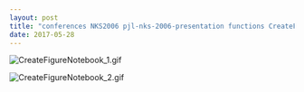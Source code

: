 ```yaml
---
layout: post
title: "conferences NKS2006 pjl-nks-2006-presentation functions CreateFigureNotebook.nb"
date: 2017-05-28
---
```


![CreateFigureNotebook_1.gif](../../../assets/2017/05/28/CreateFigureNotebook-500px/CreateFigureNotebook_1.gif)

![CreateFigureNotebook_2.gif](../../../assets/2017/05/28/CreateFigureNotebook-500px/CreateFigureNotebook_2.gif)

